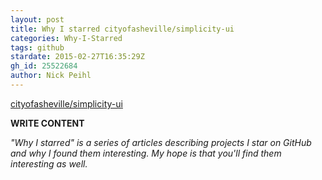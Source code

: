 ```yaml
---
layout: post
title: Why I starred cityofasheville/simplicity-ui
categories: Why-I-Starred
tags: github
stardate: 2015-02-27T16:35:29Z
gh_id: 25522684
author: Nick Peihl
---
```


[cityofasheville/simplicity-ui](https://github.com/cityofasheville/simplicity-ui)

**WRITE CONTENT**

*"Why I starred" is a series of articles describing projects I star on GitHub and why I found them interesting. My hope is that you'll find them interesting as well.*

